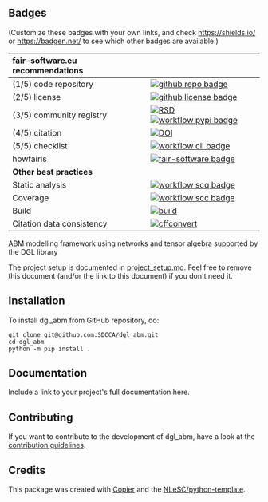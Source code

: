 ## Badges

(Customize these badges with your own links, and check https://shields.io/ or https://badgen.net/ to see which other badges are available.)

| fair-software.eu recommendations | |
| :-- | :--  |
| (1/5) code repository              | [![github repo badge](https://img.shields.io/badge/github-repo-000.svg?logo=github&labelColor=gray&color=blue)](https://github.com/SDCCA/dgl_abm) |
| (2/5) license                      | [![github license badge](https://img.shields.io/github/license/SDCCA/dgl_abm)](https://github.com/SDCCA/dgl_abm) |
| (3/5) community registry           | [![RSD](https://img.shields.io/badge/rsd-dgl_abm-00a3e3.svg)](https://www.research-software.nl/software/dgl_abm) [![workflow pypi badge](https://img.shields.io/pypi/v/dgl_abm.svg?colorB=blue)](https://pypi.python.org/project/dgl_abm/) |
| (4/5) citation                     | [![DOI](https://zenodo.org/badge/DOI/<replace-with-created-DOI>.svg)](https://doi.org/<replace-with-created-DOI>)|
| (5/5) checklist                    | [![workflow cii badge](https://bestpractices.coreinfrastructure.org/projects/<replace-with-created-project-identifier>/badge)](https://bestpractices.coreinfrastructure.org/projects/<replace-with-created-project-identifier>) |
| howfairis                          | [![fair-software badge](https://img.shields.io/badge/fair--software.eu-%E2%97%8F%20%20%E2%97%8F%20%20%E2%97%8F%20%20%E2%97%8F%20%20%E2%97%8B-yellow)](https://fair-software.eu) |
| **Other best practices**           | &nbsp; |
| Static analysis                    | [![workflow scq badge](https://sonarcloud.io/api/project_badges/measure?project=SDCCA_dgl_abm&metric=alert_status)](https://sonarcloud.io/dashboard?id=SDCCA_dgl_abm) |
| Coverage                           | [![workflow scc badge](https://sonarcloud.io/api/project_badges/measure?project=SDCCA_dgl_abm&metric=coverage)](https://sonarcloud.io/dashboard?id=SDCCA_dgl_abm) || Documentation                      | [![Documentation Status](https://readthedocs.org/projects/dgl_abm/badge/?version=latest)](https://dgl_abm.readthedocs.io/en/latest/?badge=latest) || **GitHub Actions**                 | &nbsp; |
| Build                              | [![build](https://github.com/SDCCA/dgl_abm/actions/workflows/build.yml/badge.svg)](https://github.com/SDCCA/dgl_abm/actions/workflows/build.yml) |
| Citation data consistency          | [![cffconvert](https://github.com/SDCCA/dgl_abm/actions/workflows/cffconvert.yml/badge.svg)](https://github.com/SDCCA/dgl_abm/actions/workflows/cffconvert.yml) || SonarCloud                         | [![sonarcloud](https://github.com/SDCCA/dgl_abm/actions/workflows/sonarcloud.yml/badge.svg)](https://github.com/SDCCA/dgl_abm/actions/workflows/sonarcloud.yml) || Link checker              | [![link-check](https://github.com/SDCCA/dgl_abm/actions/workflows/link-check.yml/badge.svg)](https://github.com/SDCCA/dgl_abm/actions/workflows/link-check.yml) |## How to use dgl_abm

ABM modelling framework using networks and tensor algebra supported by the DGL library

The project setup is documented in [project_setup.md](project_setup.md). Feel free to remove this document (and/or the link to this document) if you don't need it.

## Installation

To install dgl_abm from GitHub repository, do:

```console
git clone git@github.com:SDCCA/dgl_abm.git
cd dgl_abm
python -m pip install .
```

## Documentation

Include a link to your project's full documentation here.

## Contributing

If you want to contribute to the development of dgl_abm,
have a look at the [contribution guidelines](CONTRIBUTING.md).

## Credits

This package was created with [Copier](https://github.com/copier-org/copier) and the [NLeSC/python-template](https://github.com/NLeSC/python-template).

